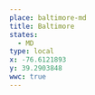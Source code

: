 ```yaml
---
place: baltimore-md
title: Baltimore
states:
  - MD
type: local
x: -76.6121893
y: 39.2903848
wwc: true
---
```

